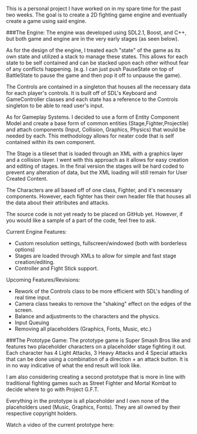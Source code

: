 This is a personal project I have worked on in my spare time for the past two weeks.
The goal is to create a 2D fighting game engine and eventually create a game using said engine.

###The Engine:
The engine was developed using SDL2.1, Boost, and C++, but both game and engine are in the very early stages (as seen below).

As for the design of the engine, I treated each "state" of the game as its own state and utilized a stack to manage these states. This allows for each state to be self contained and can be stacked upon each other without fear of any conflicts happening. (e.g. I can just push PauseState on top of BattleState to pause the game and then pop it off to unpause the game).

The Controls are contained in a singleton that houses all the necessary data for each player's controls. It is built off of SDL's Keyboard and GameController classes and each state has a reference to the Controls singleton to be able to read user's input.

As for Gameplay Systems. I decided to use a form of Entity Component Model and create a base form of common entities (Stage,Fighter,Projectile) and attach components (Input, Collision, Graphics, Physics) that would be needed by each. This methodology allows for neater code that is self contained within its own component.

The Stage is a tileset that is loaded through an XML with a graphics layer and a collision layer. I went with this approach as it allows for easy creation and editing of stages. In the final version the stages will be hard coded to prevent any alteration of data, but the XML loading will still remain for User Created Content.

The Characters are all based off of one class, Fighter, and it's necessary components. However, each fighter has their own header file that houses all the data about their attributes and attacks.

The source code is not yet ready to be placed on GitHub yet. However, if you would like a sample of a part of the code, feel free to ask.

Current Engine Features:
- Custom resolution settings, fullscreen/windowed (both with borderless options)
- Stages are loaded through XMLs to allow for simple and fast stage creation/editing.
- Controller and Fight Stick support.

Upcoming Features/Revisions:
- Rework of the Controls class to be more efficient with SDL's handling of real time input.
- Camera class tweaks to remove the "shaking" effect on the edges of the screen.
- Balance and adjustments to the characters and the physics.
- Input Queuing
- Removing all placeholders (Graphics, Fonts, Music, etc.)

###The Prototype Game:
The prototype game is Super Smash Bros like and features two placeholder characters on a placeholder stage fighting it out. Each character has 4 Light Attacks, 3 Heavy Attacks and 4 Special attacks that can be done using a combination of a direction + an attack button. It is in no way indicative of what the end result will look like.

I am also considering creating a second prototype that is more in line with traditional fighting games such as Street Fighter and Mortal Kombat to decide where to go with Project G.F.T.

Everything in the prototype is all placeholder and I own none of the placeholders used (Music, Graphics, Fonts). They are all owned by their respective copyright holders.

Watch a video of the current prototype here:
